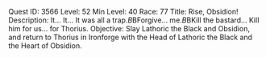 Quest ID: 3566
Level: 52
Min Level: 40
Race: 77
Title: Rise, Obsidion!
Description: It... It... It was all a trap.$B$BForgive... me.$B$BKill the bastard... Kill him for us... for Thorius.
Objective: Slay Lathoric the Black and Obsidion, and return to Thorius in Ironforge with the Head of Lathoric the Black and the Heart of Obsidion. 
